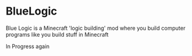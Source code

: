 BlueLogic
=========

Blue Logic is a Minecraft 'logic building' mod where you build computer programs like you build stuff in Minecraft

In Progress again
